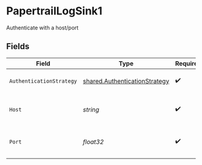 # PapertrailLogSink1

Authenticate with a host/port


## Fields

| Field                                                                                 | Type                                                                                  | Required                                                                              | Description                                                                           | Example                                                                               |
| ------------------------------------------------------------------------------------- | ------------------------------------------------------------------------------------- | ------------------------------------------------------------------------------------- | ------------------------------------------------------------------------------------- | ------------------------------------------------------------------------------------- |
| `AuthenticationStrategy`                                                              | [shared.AuthenticationStrategy](../../../pkg/models/shared/authenticationstrategy.md) | :heavy_check_mark:                                                                    | The authentication strategy.                                                          | port                                                                                  |
| `Host`                                                                                | *string*                                                                              | :heavy_check_mark:                                                                    | The host for the Papertrail log destination.                                          | logs1.papertrailapp.com:                                                              |
| `Port`                                                                                | *float32*                                                                             | :heavy_check_mark:                                                                    | The port for the Papertrail log destination.                                          | 8000                                                                                  |